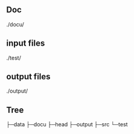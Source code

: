 ## Doc
./docu/

## input files
./test/

## output files
./output/

## Tree
├─data
├─docu
├─head
├─output
├─src
└─test